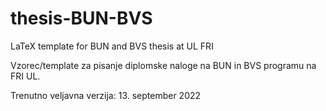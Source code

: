 # thesis-BUN-BVS
LaTeX template for BUN and BVS thesis at UL FRI

Vzorec/template za pisanje diplomske naloge na BUN in BVS programu na FRI UL.

Trenutno veljavna verzija: 13. september 2022
